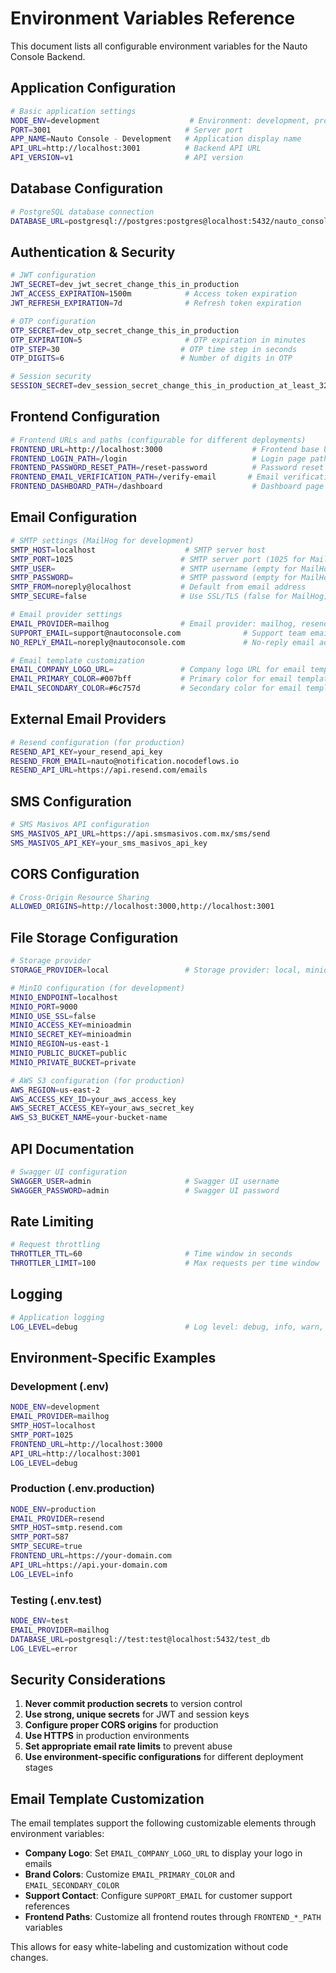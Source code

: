 # Environment Variables Reference

This document lists all configurable environment variables for the Nauto Console Backend.

## Application Configuration

```bash
# Basic application settings
NODE_ENV=development                    # Environment: development, production, test
PORT=3001                              # Server port
APP_NAME=Nauto Console - Development   # Application display name
API_URL=http://localhost:3001          # Backend API URL
API_VERSION=v1                         # API version
```

## Database Configuration

```bash
# PostgreSQL database connection
DATABASE_URL=postgresql://postgres:postgres@localhost:5432/nauto_console_dev?schema=public
```

## Authentication & Security

```bash
# JWT configuration
JWT_SECRET=dev_jwt_secret_change_this_in_production
JWT_ACCESS_EXPIRATION=1500m            # Access token expiration
JWT_REFRESH_EXPIRATION=7d              # Refresh token expiration

# OTP configuration
OTP_SECRET=dev_otp_secret_change_this_in_production
OTP_EXPIRATION=5                       # OTP expiration in minutes
OTP_STEP=30                           # OTP time step in seconds
OTP_DIGITS=6                          # Number of digits in OTP

# Session security
SESSION_SECRET=dev_session_secret_change_this_in_production_at_least_32_chars
```

## Frontend Configuration

```bash
# Frontend URLs and paths (configurable for different deployments)
FRONTEND_URL=http://localhost:3000                    # Frontend base URL
FRONTEND_LOGIN_PATH=/login                            # Login page path
FRONTEND_PASSWORD_RESET_PATH=/reset-password          # Password reset page path
FRONTEND_EMAIL_VERIFICATION_PATH=/verify-email       # Email verification page path
FRONTEND_DASHBOARD_PATH=/dashboard                    # Dashboard page path
```

## Email Configuration

```bash
# SMTP settings (MailHog for development)
SMTP_HOST=localhost                    # SMTP server host
SMTP_PORT=1025                        # SMTP server port (1025 for MailHog)
SMTP_USER=                            # SMTP username (empty for MailHog)
SMTP_PASSWORD=                        # SMTP password (empty for MailHog)
SMTP_FROM=noreply@localhost           # Default from email address
SMTP_SECURE=false                     # Use SSL/TLS (false for MailHog)

# Email provider settings
EMAIL_PROVIDER=mailhog                # Email provider: mailhog, resend, smtp
SUPPORT_EMAIL=support@nautoconsole.com              # Support team email
NO_REPLY_EMAIL=noreply@nautoconsole.com             # No-reply email address

# Email template customization
EMAIL_COMPANY_LOGO_URL=               # Company logo URL for email templates
EMAIL_PRIMARY_COLOR=#007bff           # Primary color for email templates
EMAIL_SECONDARY_COLOR=#6c757d         # Secondary color for email templates
```

## External Email Providers

```bash
# Resend configuration (for production)
RESEND_API_KEY=your_resend_api_key
RESEND_FROM_EMAIL=nauto@notification.nocodeflows.io
RESEND_API_URL=https://api.resend.com/emails
```

## SMS Configuration

```bash
# SMS Masivos API configuration
SMS_MASIVOS_API_URL=https://api.smsmasivos.com.mx/sms/send
SMS_MASIVOS_API_KEY=your_sms_masivos_api_key
```

## CORS Configuration

```bash
# Cross-Origin Resource Sharing
ALLOWED_ORIGINS=http://localhost:3000,http://localhost:3001
```

## File Storage Configuration

```bash
# Storage provider
STORAGE_PROVIDER=local                 # Storage provider: local, minio, aws

# MinIO configuration (for development)
MINIO_ENDPOINT=localhost
MINIO_PORT=9000
MINIO_USE_SSL=false
MINIO_ACCESS_KEY=minioadmin
MINIO_SECRET_KEY=minioadmin
MINIO_REGION=us-east-1
MINIO_PUBLIC_BUCKET=public
MINIO_PRIVATE_BUCKET=private

# AWS S3 configuration (for production)
AWS_REGION=us-east-2
AWS_ACCESS_KEY_ID=your_aws_access_key
AWS_SECRET_ACCESS_KEY=your_aws_secret_key
AWS_S3_BUCKET_NAME=your-bucket-name
```

## API Documentation

```bash
# Swagger UI configuration
SWAGGER_USER=admin                     # Swagger UI username
SWAGGER_PASSWORD=admin                 # Swagger UI password
```

## Rate Limiting

```bash
# Request throttling
THROTTLER_TTL=60                       # Time window in seconds
THROTTLER_LIMIT=100                    # Max requests per time window
```

## Logging

```bash
# Application logging
LOG_LEVEL=debug                        # Log level: debug, info, warn, error
```

## Environment-Specific Examples

### Development (.env)
```bash
NODE_ENV=development
EMAIL_PROVIDER=mailhog
SMTP_HOST=localhost
SMTP_PORT=1025
FRONTEND_URL=http://localhost:3000
API_URL=http://localhost:3001
LOG_LEVEL=debug
```

### Production (.env.production)
```bash
NODE_ENV=production
EMAIL_PROVIDER=resend
SMTP_HOST=smtp.resend.com
SMTP_PORT=587
SMTP_SECURE=true
FRONTEND_URL=https://your-domain.com
API_URL=https://api.your-domain.com
LOG_LEVEL=info
```

### Testing (.env.test)
```bash
NODE_ENV=test
EMAIL_PROVIDER=mailhog
DATABASE_URL=postgresql://test:test@localhost:5432/test_db
LOG_LEVEL=error
```

## Security Considerations

1. **Never commit production secrets** to version control
2. **Use strong, unique secrets** for JWT and session keys
3. **Configure proper CORS origins** for production
4. **Use HTTPS** in production environments
5. **Set appropriate email rate limits** to prevent abuse
6. **Use environment-specific configurations** for different deployment stages

## Email Template Customization

The email templates support the following customizable elements through environment variables:

- **Company Logo**: Set `EMAIL_COMPANY_LOGO_URL` to display your logo in emails
- **Brand Colors**: Customize `EMAIL_PRIMARY_COLOR` and `EMAIL_SECONDARY_COLOR`
- **Support Contact**: Configure `SUPPORT_EMAIL` for customer support references
- **Frontend Paths**: Customize all frontend routes through `FRONTEND_*_PATH` variables

This allows for easy white-labeling and customization without code changes.